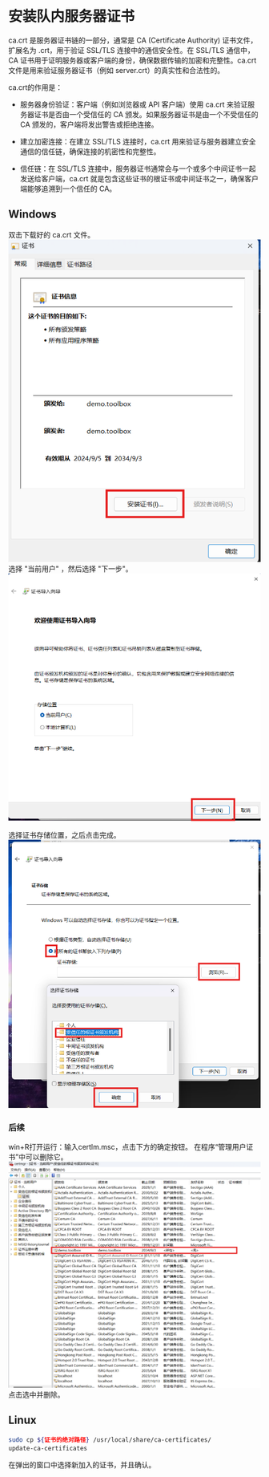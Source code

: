 # 安装队内服务器证书

ca.crt 是服务器证书链的一部分，通常是 CA (Certificate Authority) 证书文件，扩展名为 .crt，用于验证 SSL/TLS 连接中的通信安全性。在 SSL/TLS 通信中，CA 证书用于证明服务器或客户端的身份，确保数据传输的加密和完整性。ca.crt 文件是用来验证服务器证书（例如 server.crt）的真实性和合法性的。

ca.crt的作用是：

- 服务器身份验证：客户端（例如浏览器或 API 客户端）使用 ca.crt 来验证服务器证书是否由一个受信任的 CA 颁发。如果服务器证书是由一个不受信任的 CA 颁发的，客户端将发出警告或拒绝连接。

- 建立加密连接：在建立 SSL/TLS 连接时，ca.crt 用来验证与服务器建立安全通信的信任链，确保连接的机密性和完整性。

- 信任链：在 SSL/TLS 连接中，服务器证书通常会与一个或多个中间证书一起发送给客户端，ca.crt 就是包含这些证书的根证书或中间证书之一，确保客户端能够追溯到一个信任的 CA。

## Windows
双击下载好的 ca.crt 文件。
![](images/1.png)
选择 "当前用户" ，然后选择 "下一步"。
![](images/2.png)

选择证书存储位置，之后点击完成。
![](images/3.png)

### 后续
win+R打开运行：输入certlm.msc，点击下方的确定按钮。
在程序“管理用户证书”中可以删除它。
![](images/4.png)
点击选中并删除。

## Linux

```bash
sudo cp ${证书的绝对路径} /usr/local/share/ca-certificates/
update-ca-certificates
```

在弹出的窗口中选择新加入的证书，并且确认。

